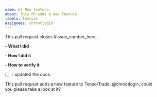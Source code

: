 ```yaml
---
name: b) New feature
about: This PR adds a new feature.
labels: feature
assignees: chrootlogin
---
```


<!--
Please make sure you've read and understood our contributing guidelines;
https://github.com/erhardtconsulting/tensortrade-ng/blob/master/CONTRIBUTING.md
-->

This pull request closes #issue_number_here .

**- What I did**

**- How I did it**

**- How to verify it**

<!--
You need a good justification for not
including tests for the new feature you added.
-->

- [ ] I updated the docs.

This pull request adds a new feature to TensorTrade. @chrootlogin, could you please take a look at it?
